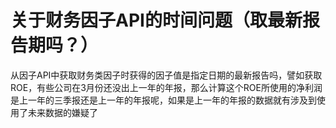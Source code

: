 # 关于财务因子API的时间问题（取最新报告期吗？）

从因子API中获取财务类因子时获得的因子值是指定日期的最新报告吗，譬如获取ROE，有些公司在3月份还没出上一年的年报，那么计算这个ROE所使用的净利润是上一年的三季报还是上一年的年报呢，如果是上一年的年报的数据就有涉及到使用了未来数据的嫌疑了